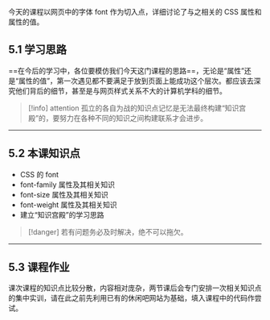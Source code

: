 今天的课程以网页中的字体 font 作为切入点，详细讨论了与之相关的 CSS 属性和属性的值。

## 5.1 学习思路

==在今后的学习中，各位要模仿我们今天这门课程的思路==，无论是“属性”还是“属性的值”，第一次遇见都不要满足于放到页面上能成功这个层次。都应该去深究他们背后的细节，甚至是与网页样式关系不大的计算机学科的细节。

>[!info] attention
> 孤立的各自为战的知识点记忆是无法最终构建“知识宫殿”的，要努力在各种不同的知识之间构建联系才会进步。

___
## 5.2 本课知识点

* CSS 的 font
* font-family 属性及其相关知识
* font-size 属性及其相关知识
* font-weight 属性及其相关知识
* 建立“知识宫殿”的学习思路

>[!danger]
> 若有问题务必及时解决，绝不可以拖欠。

___
## 5.3 课程作业

课次课程的知识点比较分散，内容相对庞杂，两节课后会专门安排一次相关知识点的集中实训，请在此之前先利用已有的休闲吧网站为基础，填入课程中的代码作尝试。